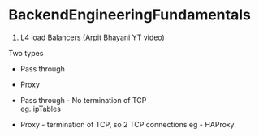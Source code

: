 # BackendEngineeringFundamentals

1) L4 load Balancers (Arpit Bhayani YT video)

 Two types
- Pass through
- Proxy


- Pass through - No termination of TCP  
        eg. ipTables

- Proxy - termination of TCP, so 2  TCP connections
       eg - HAProxy

